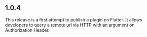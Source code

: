 ## 1.0.4

This release is a first attempt to publish a plugin on Flutter.
It allows developers to query a remote url via HTTP with an argument on Authorization Header.